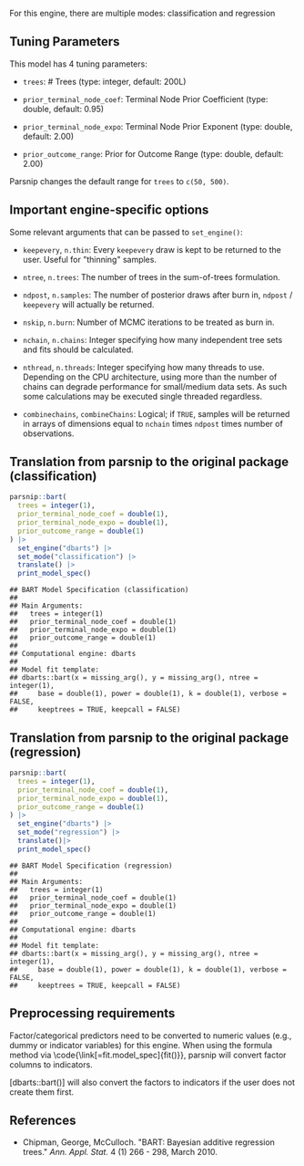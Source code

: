 


For this engine, there are multiple modes: classification and regression

## Tuning Parameters



This model has 4 tuning parameters:

- `trees`: # Trees (type: integer, default: 200L)

- `prior_terminal_node_coef`: Terminal Node Prior Coefficient (type: double, default: 0.95)

- `prior_terminal_node_expo`: Terminal Node Prior Exponent (type: double, default: 2.00)

- `prior_outcome_range`: Prior for Outcome Range (type: double, default: 2.00)

Parsnip changes the default range for `trees` to `c(50, 500)`.

## Important engine-specific options

Some relevant arguments that can be passed to `set_engine()`: 

* `keepevery`, `n.thin`:	Every `keepevery` draw is kept to be returned to the user. Useful for "thinning" samples.

* `ntree`, `n.trees`: The number of trees in the sum-of-trees formulation.

* `ndpost`, `n.samples`: The number of posterior draws after burn in, `ndpost` / `keepevery` will actually be returned.

* `nskip`, `n.burn`: Number of MCMC iterations to be treated as burn in.

* `nchain`, `n.chains`: Integer specifying how many independent tree sets and fits should be calculated.

* `nthread`, `n.threads`: Integer specifying how many threads to use. Depending on the CPU architecture, using more than the number of chains can degrade performance for small/medium data sets. As such some calculations may be executed single threaded regardless.

* `combinechains`, `combineChains`: Logical; if `TRUE`, samples will be returned in arrays of dimensions equal to `nchain` times `ndpost` times number of observations.

## Translation from parsnip to the original package (classification)


``` r
parsnip::bart(
  trees = integer(1),
  prior_terminal_node_coef = double(1),
  prior_terminal_node_expo = double(1),
  prior_outcome_range = double(1)
) |> 
  set_engine("dbarts") |> 
  set_mode("classification") |> 
  translate() |> 
  print_model_spec()
```

```
## BART Model Specification (classification)
## 
## Main Arguments:
##   trees = integer(1)
##   prior_terminal_node_coef = double(1)
##   prior_terminal_node_expo = double(1)
##   prior_outcome_range = double(1)
## 
## Computational engine: dbarts 
## 
## Model fit template:
## dbarts::bart(x = missing_arg(), y = missing_arg(), ntree = integer(1), 
##     base = double(1), power = double(1), k = double(1), verbose = FALSE, 
##     keeptrees = TRUE, keepcall = FALSE)
```


## Translation from parsnip to the original package (regression)


``` r
parsnip::bart(
  trees = integer(1),
  prior_terminal_node_coef = double(1),
  prior_terminal_node_expo = double(1),
  prior_outcome_range = double(1)
) |> 
  set_engine("dbarts") |> 
  set_mode("regression") |> 
  translate()|> 
  print_model_spec()
```

```
## BART Model Specification (regression)
## 
## Main Arguments:
##   trees = integer(1)
##   prior_terminal_node_coef = double(1)
##   prior_terminal_node_expo = double(1)
##   prior_outcome_range = double(1)
## 
## Computational engine: dbarts 
## 
## Model fit template:
## dbarts::bart(x = missing_arg(), y = missing_arg(), ntree = integer(1), 
##     base = double(1), power = double(1), k = double(1), verbose = FALSE, 
##     keeptrees = TRUE, keepcall = FALSE)
```

## Preprocessing requirements


Factor/categorical predictors need to be converted to numeric values (e.g., dummy or indicator variables) for this engine. When using the formula method via \\code{\\link[=fit.model_spec]{fit()}}, parsnip will convert factor columns to indicators.

[dbarts::bart()] will also convert the factors to indicators if the user does not create them first. 


## References

 - Chipman, George, McCulloch. "BART: Bayesian additive regression trees." _Ann. Appl. Stat._ 4 (1) 266 - 298, March 2010.
